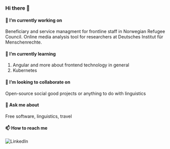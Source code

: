 ### Hi there 👋

#### 🔭 I’m currently working on

Beneficiary and service managment for frontline staff in Norwegian Refugee Council. Online media analysis tool for researchers at Deutsches Institut für Menschenrechte.

#### 🌱 I’m currently learning

1. Angular and more about frontend technology in general
2. Kubernetes

#### 👯 I’m looking to collaborate on

Open-source social good projects or anything to do with linguistics

#### 💬 Ask me about

Free software, linguistics, travel

#### 📫 How to reach me

![LinkedIn](https://www.linkedin.com/in/robertfocke/)
